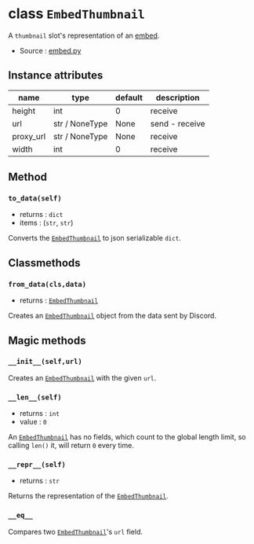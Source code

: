 # class `EmbedThumbnail`

A `thumbnail` slot's representation of an [embed](EmbedCore.md).

- Source : [embed.py](https://github.com/HuyaneMatsu/hata/blob/master/hata/embed.py)

## Instance attributes

| name              | type              | default       | description       |
|-------------------|-------------------|---------------|-------------------|
| height            | int               | 0             | receive           |
| url               | str / NoneType    | None          | send - receive    |
| proxy_url         | str / NoneType    | None          | receive           |
| width             | int               | 0             | receive           |

## Method

### `to_data(self)`

- returns : `dict`
- items : (`str`, `str`)

Converts the [`EmbedThumbnail`](EmbedThumbnail.md) to json serializable `dict`.

## Classmethods

### `from_data(cls,data)`

- returns : [`EmbedThumbnail`](EmbedThumbnail.md)

Creates an [`EmbedThumbnail`](EmbedThumbnail.md) object from the data sent by Discord.

## Magic methods

### `__init__(self,url)`

Creates an [`EmbedThumbnail`](EmbedThumbnail.md) with the given `url`.

### `__len__(self)`

- returns : `int`
- value : `0`

An [`EmbedThumbnail`](EmbedThumbnail.md) has no fields, which count to the global
length limit, so calling `len()` it, will return `0` every time.

### `__repr__(self)`

- returns : `str`

Returns the representation of the [`EmbedThumbnail`](EmbedThumbnail.md).

### `__eq__`

Compares two [`EmbedThumbnail`](EmbedThumbnail.md)'s `url` field.
